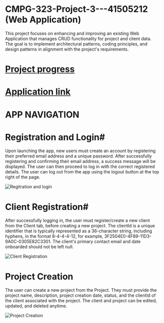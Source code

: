 # CMPG-323-Project-3---41505212 (Web Application)

This project focuses on enhancing and improving an existing Web Application that manages CRUD functionality for project and client data. The goal is to implement architectural patterns, coding principles, and design patterns in alignment with the project's requirements.

# **[Project progress](https://github.com/users/gittoMoota/projects/10)** #

# **[Application link](https://telemetryportalmvc20240826004031.azurewebsites.net)** #

# **APP NAVIGATION** #

# **Registration and Login**#

Upon launching the app, new users must create an account by registering their preferred email address and a unique password. After successfully registering and confirming their email address, a success message will be displayed. The user can then proceed to log in with the correct registered details. The user can log out from the app using the logout button at the top right of the page.

![Regitration and login](https://github.com/user-attachments/assets/ded014b2-a463-4fe9-9bab-19060ac1e809)

# **Client Registration**#

After successfully logging in, the user must register/create a new client from the Client tab, before creating a new project. The clientId is a unique identifier that is typically represented as a 36-character string, including hyphens, in the format 8-4-4-4-12, for example, 3F2504E0-4F89-11D3-9A0C-0305E82C3301. The client's primary contact email and date onboarded should not be left null.

![Client Registration](https://github.com/user-attachments/assets/c0d2e44e-874c-4019-aa22-8148f943ddff)

# **Project Creation** #

The user can create a new project from the Project. They must provide the project name, description, project creation date, status, and the clientId of the client associated with the project. The client and project can be edited, updated, and deleted anytime.

![Project Creation](https://github.com/user-attachments/assets/860a735d-5f9e-4cfe-828a-e8be9979a108)

